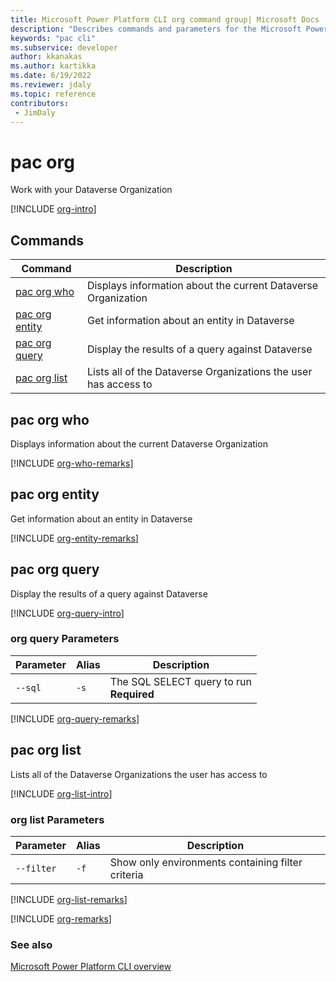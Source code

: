 ```yaml
---
title: Microsoft Power Platform CLI org command group| Microsoft Docs
description: "Describes commands and parameters for the Microsoft Power Platform CLI org command group."
keywords: "pac cli"
ms.subservice: developer
author: kkanakas
ms.author: kartikka
ms.date: 6/19/2022
ms.reviewer: jdaly
ms.topic: reference
contributors: 
 - JimDaly
---
```

<!-- 
Do not edit this file. 
This file is generated by a program and any changes will be overwritten when this topic is re-generated.
Use the include files to add additional content to this topic.
-->
# pac org

Work with your Dataverse Organization

[!INCLUDE [org-intro](includes/org-intro.md)]

## Commands

|Command|Description|
|---------|---------|
|[pac org who](#pac-org-who)|Displays information about the current Dataverse Organization|
|[pac org entity](#pac-org-entity)|Get information about an entity in Dataverse|
|[pac org query](#pac-org-query)|Display the results of a query against Dataverse|
|[pac org list](#pac-org-list)|Lists all of the Dataverse Organizations the user has access to|


## pac org who

Displays information about the current Dataverse Organization

[!INCLUDE [org-who-remarks](includes/org-who-remarks.md)]

## pac org entity

Get information about an entity in Dataverse

[!INCLUDE [org-entity-remarks](includes/org-entity-remarks.md)]

## pac org query

Display the results of a query against Dataverse

[!INCLUDE [org-query-intro](includes/org-query-intro.md)]

### org query Parameters

|Parameter|Alias|Description|
|---------|---------|---------|
|`--sql`|`-s`|The SQL SELECT query to run<br />**Required**|

[!INCLUDE [org-query-remarks](includes/org-query-remarks.md)]

## pac org list

Lists all of the Dataverse Organizations the user has access to

[!INCLUDE [org-list-intro](includes/org-list-intro.md)]

### org list Parameters

|Parameter|Alias|Description|
|---------|---------|---------|
|`--filter`|`-f`|Show only environments containing filter criteria|

[!INCLUDE [org-list-remarks](includes/org-list-remarks.md)]

[!INCLUDE [org-remarks](includes/org-remarks.md)]

### See also

[Microsoft Power Platform CLI overview](../introduction.md)